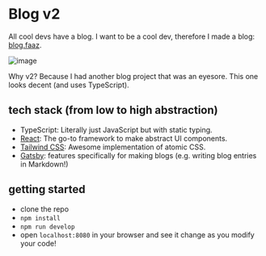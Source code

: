 # Blog v2
All cool devs have a blog. I want to be a cool dev, therefore I made a blog: [blog.faaz](https://blog.faaz/).

![image](https://github.com/user-attachments/assets/0d64a728-ba3d-488b-8e49-95a292b7f98a)

Why v2? Because I had another blog project that was an eyesore. This one looks decent (and uses TypeScript).

## tech stack (from low to high abstraction)
- TypeScript: Literally just JavaScript but with static typing.
- [React](https://react.dev/): The go-to framework to make abstract UI components.
- [Tailwind CSS](https://tailwindcss.com/): Awesome implementation of atomic CSS.
- [Gatsby](https://www.gatsbyjs.com/): features specifically for making blogs (e.g. writing blog entries in Markdown!)

## getting started
- clone the repo
- `npm install`
- `npm run develop`
- open `localhost:8080` in your browser and see it change as you modify your code!
